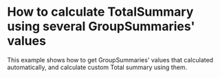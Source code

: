 # How to calculate TotalSummary using several GroupSummaries' values


<p>This example shows how to get GroupSummaries' values that calculated automatically, and calculate custom Total summary using them.</p>

<br/>


